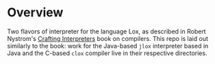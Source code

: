 # Overview
Two flavors of interpreter for the language Lox, as described in Robert Nystrom's
[Crafting Interpreters](https://craftinginterpreters.com/) book on compilers. This repo is laid out similarly to the book: 
work for the Java-based `jlox` interpreter based in Java and the C-based `clox` compiler live in their respective directories.
